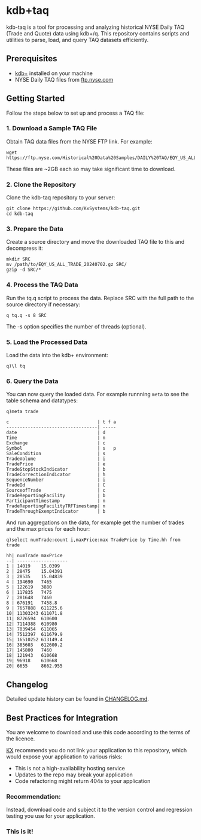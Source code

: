 # kdb+taq

kdb-taq is a tool for processing and analyzing historical NYSE Daily TAQ (Trade and Quote) data using kdb+/q. This repository contains scripts and utilities to parse, load, and query TAQ datasets efficiently.

## Prerequisites

- [kdb+](https://kx.com/kdb-personal-edition-download/) installed on your machine
- NYSE Daily TAQ files from [ftp.nyse.com](ftp.nyse.com)

## Getting Started

Follow the steps below to set up and process a TAQ file:

### 1. Download a Sample TAQ File

Obtain TAQ data files from the NYSE FTP link. For example:

```
wget https://ftp.nyse.com/Historical%20Data%20Samples/DAILY%20TAQ/EQY_US_ALL_TRADE_20240702.gz
```

These files are ~2GB each so may take significant time to download.

### 2. Clone the Repository

Clone the kdb-taq repository to your server:

```
git clone https://github.com/KxSystems/kdb-taq.git
cd kdb-taq
```

### 3. Prepare the Data

Create a source directory and move the downloaded TAQ file to this and decompress it:

```
mkdir SRC
mv /path/to/EQY_US_ALL_TRADE_20240702.gz SRC/
gzip -d SRC/*
```

### 4. Process the TAQ Data

Run the tq.q script to process the data. Replace SRC with the full path to the source directory if necessary:
```
q tq.q -s 8 SRC
```

The -s option specifies the number of threads (optional).

### 5. Load the Processed Data

Load the data into the kdb+ environment:
```
q)\l tq
```

### 6. Query the Data

You can now query the loaded data. For example runnning `meta` to see the table schema and datatypes:

```
q)meta trade

c                                 | t f a
----------------------------------| -----
date                              | d    
Time                              | n    
Exchange                          | c    
Symbol                            | s   p
SaleCondition                     | s    
TradeVolume                       | i    
TradePrice                        | e    
TradeStopStockIndicator           | b    
TradeCorrectionIndicator          | h    
SequenceNumber                    | i    
TradeId                           | C    
SourceofTrade                     | c    
TradeReportingFacility            | b    
ParticipantTimestamp              | n    
TradeReportingFacilityTRFTimestamp| n    
TradeThroughExemptIndicator       | b   
```
And run aggregations on the data, for example get the number of trades and the max prices for each hour:
```
q)select numTrade:count i,maxPrice:max TradePrice by Time.hh from trade

hh| numTrade maxPrice
--| -------------------
1 | 14019    15.0399   
2 | 28475    15.04391  
3 | 28535    15.04839  
4 | 194690   7465      
5 | 122619   3880      
6 | 117835   7475      
7 | 281648   7460      
8 | 676191   7458.8    
9 | 7657888  611225.6  
10| 11303243 611071.8  
11| 8726594  610600    
12| 7114388  610980    
13| 7039454  611065    
14| 7512397  611679.9  
15| 16510252 613149.4  
16| 385603   612600.2  
17| 145800   7460      
18| 121943   610668    
19| 96918    610668    
20| 6655     8662.955

```

## Changelog
Detailed update history can be found in [CHANGELOG.md](CHANGELOG.md).

## Best Practices for Integration

You are welcome to download and use this code according to the terms of the licence.

[KX](kx.com) recommends you do not link your application to this repository,
which would expose your application to various risks:

- This is not a high-availability hosting service
- Updates to the repo may break your application
- Code refactoring might return 404s to your application

### Recommendation:
Instead, download code and subject it to the version control and regression testing
you use for your application.

### This is it!